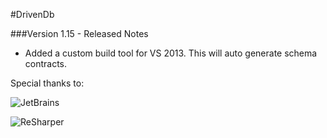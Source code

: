 #DrivenDb

###Version 1.15 - Released Notes

* Added a custom build tool for VS 2013.  This will auto generate schema contracts.

Special thanks to:

![JetBrains](https://www.jetbrains.com/company/docs/logo_jetbrains.png)

![ReSharper](https://www.jetbrains.com/resharper/docs/logo_resharper.png)
 
